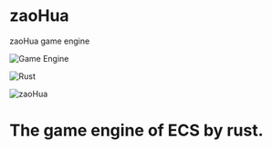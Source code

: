 # zaoHua
zaoHua game engine

![Game Engine](https://i1.wp.com/www.affinityvr.com/wp-content/uploads/2019/11/1_LneOPz9iclWycr9N0OnZ-Q.png)

![Rust](https://www.bleepstatic.com/content/hl-images/2017/02/05/Rust.jpg)

![zaoHua](/home/xiaoli/桌面/zaoHua/zaoHua.jpg)

# The game engine of ECS by rust.

